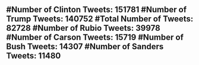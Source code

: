 #Number of Clinton Tweets: 151781
#Number of Trump Tweets: 140752
#Total Number of Tweets: 82728 
#Number of Rubio Tweets: 39978
#Number of Carson Tweets: 15719
#Number of Bush Tweets: 14307
#Number of Sanders Tweets: 11480
---
